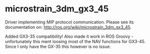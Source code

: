 microstrain_3dm_gx3_45
======================

Driver implementing MIP protocol communication. Please see its documentation on: http://ros.org/wiki/microstrain_3dm_gx3_45.

Added GX3-35 compatibility! Also made it work in ROS Groovy - unfortunately this ment loosing most of the NAV functions for GX3-45. Since I only have the GX-35 this however is no issue.



